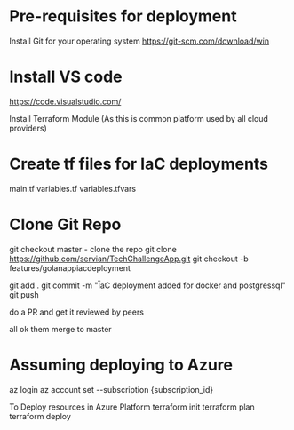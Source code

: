 # Pre-requisites for deployment
Install Git for your operating system
https://git-scm.com/download/win

# Install VS code
https://code.visualstudio.com/

Install Terraform Module (As this is common platform used by all cloud providers)

# Create tf files for IaC deployments
main.tf
variables.tf
variables.tfvars

# Clone Git Repo
git checkout master - clone the repo
git clone https://github.com/servian/TechChallengeApp.git
git checkout -b features/golanappiacdeployment

git add .
git commit -m "ÏaC deployment added for docker and postgressql"
git push

do a PR and get it reviewed by peers

all ok them merge to master

# Assuming deploying to Azure 

az login
az account set --subscription {subscription_id}

To Deploy resources in Azure Platform
terraform init
terraform plan
terraform deploy
